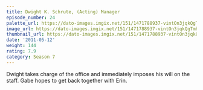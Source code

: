 ```yaml
---
title: Dwight K. Schrute, (Acting) Manager
episode_number: 24
palette_url: https://dato-images.imgix.net/151/1471788937-vintOn3jqkQgTmhwzKs8a0kcZ7B.jpg?ixlib=rb-1.1.0&ch=DPR%2CWidth&auto=enhance&palette=json
image_url: https://dato-images.imgix.net/151/1471788937-vintOn3jqkQgTmhwzKs8a0kcZ7B.jpg?ixlib=rb-1.1.0&ch=DPR%2CWidth&auto=compress%2Cformat&w=500
thumbnail_url: https://dato-images.imgix.net/151/1471788937-vintOn3jqkQgTmhwzKs8a0kcZ7B.jpg?ixlib=rb-1.1.0&ch=DPR%2CWidth&auto=enhance&w=500&h=280&fit=crop&fm=jpg
date: '2011-05-12'
weight: 144
rating: 7.9
category: Season 7
---
```


Dwight takes charge of the office and immediately imposes his will on the staff. Gabe hopes to get back together with Erin.